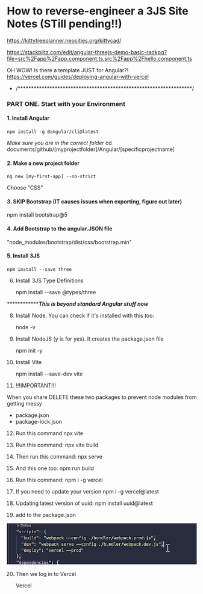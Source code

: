 # How to reverse-engineer a 3JS Site Notes (STill pending!!)

<https://kittytreeplanner.neocities.org/kittycad/>

<https://stackblitz.com/edit/angular-threejs-demo-basic-radkpq?file=src%2Fapp%2Fapp.component.ts,src%2Fapp%2Fhello.component.ts>

OH WOW! Is there a template JUST for Angular?!
<https://vercel.com/guides/deploying-angular-with-vercel>

* /******************************************************************/

### PART ONE. Start with your Environment

#### 1. Install Angular

    npm install -g @angular/cli@latest

*Make sure you are in the correct folder*
cd documents/github/[myprojectfolder]/Angular/[specificprojectname]

#### 2. Make a new project folder

    ng new [my-first-app] --no-strict

Choose "CSS"

#### 3. SKIP Bootstrap (IT causes issues when exporting, figure out later)

npm install bootstrap@5

#### 4. Add Bootstrap to the angular.JSON file

"node_modules/bootstrap/dist/css/bootstrap.min"

####  5. Install 3JS

    npm install --save three

6. Install 3JS Type Definitions

    npm install --save @types/three

***************This is beyond standard Angular stuff now***

8. Install Node. You can check if it's installed with this too:

    node -v

9. Install NodeJS (y is for yes). It creates the package.json file

    npm init -y

10. Install Vite

    npm install --save-dev vite

11. !!!IMPORTANT!!!

When you share DELETE these two packages to prevent node modules from getting messy

- package.json
- package-lock.json

12. Run this command
    npx vite

13. Run this command:
    npx vite build

14. Then run this command:
    npx serve

15. And this one too:
    npm run build

16. Run this command:
    npm i -g vercel

17. If you need to update your version
    npm i -g vercel@latest

18. Updating latest version of uuid:
    npm install uuid@latest

19. add to the package.json

![Alt text](image-2.png)

20. Then we log in to Vercel
    
    Vercel

